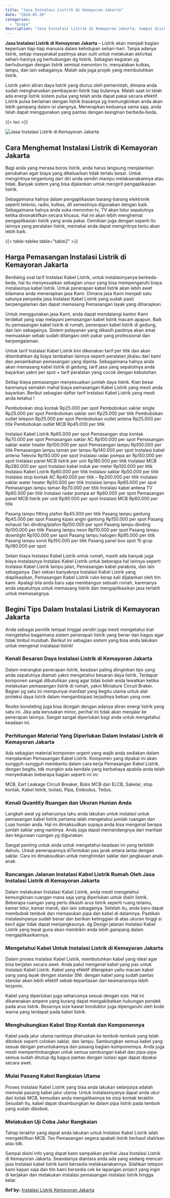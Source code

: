 ```yaml
---
title: "Jasa Instalasi Listrik di Kemayoran Jakarta"
date: "2024-05-20"
categories: 
  - "biaya"
description: "Jasa Instalasi Listrik di Kemayoran Jakarta. Sampai disini info yang dapat kami sampaikan perihal Jasa Instalasi Listrik di Kemayoran Jakarta. Seandainya dia..."
---
```


**Jasa Instalasi Listrik di Kemayoran Jakarta** – Listrik akan menjadi bagian keperluan tiap-tiap manusia dalam kehidupan sehari-hari. Tanpa adanya listrik, setiap masyarakat pastinya akan sulit untuk melakukan aktivitas sehari-harinya yg berhubungan dg listirik. Sebagian kegiatan yg berhubungan dengan listrik semisal menonton tv, menyalakan kulkas, lampu, dan lain sebagainya. Malah ada juga projek yang membutuhkan listrik.

Listrik yakni aliran daya listrik yang diurus oleh pemerintah, dimana anda sudah mengharuskan pembayaran listrik tiap bulannya. Malah saat ini telah ada energi listrik sistem pulsa yang telah anda dapat pakai secara efektif. Listrik pulsa berlainan dengan listrik biasanya yg memungkinkan anda akan lebih gampang dalam isi ulangnya. Menerapkan keduanya sama saja, anda telah dapat menggunakan yang pantas dengan keinginan berbeda-beda.

{{< toc >}}

![Jasa Instalasi Listrik di Kemayoran Jakarta](/images/instalasi-listrik-murah10.png)

## Cara Menghemat Instalasi Listrik di Kemayoran Jakarta

Bagi anda yang merasa boros listrik, anda harus langsung menjalankan perubahan agar biaya yang dikeluarkan tidak terlalu besar. Untuk mengiritnya tergantung dari diri anda sendiri mampu melaksanakannya atau tidak. Banyak sistem yang bisa dijalankan untuk mengirit pengaplikasian listrik.

Sebagaimana halnya dalam pengaplikasian barang-barang elektronik seperti televisi, radio, kulkas, dll semestinya digunakan dengan baik. Sebagaimana halnya anda suka menonton tv, TV akan tidur sepatutnya ketika dinonaktifkan secara khusus. Hal ini akan lebih menghemat pengaplikasian listrik yang anda pakai. Demikian juga dengan seperti itu lainnya yang peralatan listrik, memakai anda dapat mengiritnya tentu akan lebih baik.

{{< table-tables table="table2" >}}

## Harga Pemasangan Instalasi Listrik di Kemayoran Jakarta

Berdialog soal tarif Instalasi Kabel Listrik, untuk instalasinyanya berbeda-beda, hal itu menyesuaikan sebagian unsur yang bisa mempengaruhi biaya instalasinya kabel listrik. Untuk penerapan kabel listrik akan lebih awet bilamana anda menerapkan jasa Kami. Dimana jasa Kami menjadi satu satunya penyedia jasa Instalasi Kabel Listrik yang sudah pasti berpengalaman dan dapat memasang Pemasangan layak yang diharapkan.

Untuk menggunakan jasa Kami, anda dapat mendatangi kantor Kami terdekat yang siap melayani pemasangan kabel listrik macam apapun. Baik itu pemasangan kabel listrik di rumah, penerapan kabel listrik di gedung, dan lain sebagainya. Sistem pelayanan yang dikasih pastinya akan amat memuaskan sebab sudah ditangani oleh pakar yang professional dan berpengalaman.

Untuk tarif Instalasi Kabel Listrik kini dikenakan tarif per titik dan akan ditambahkan dg biaya tambahan lainnya seperti peralatan jikalau dari kami dan penambahan pemasangan yang dipinta. Sebagaimana halnya anda akan memasang kabel listrik di gedung, tarif jasa yang sepatutnya anda bayarkan yakni per spot + tarif peralatan yang cocok dengan kebutuhan.

Setiap biaya pemasangan menyesuaikan jumlah daya listrik. Kian besar karenanya semakin mahal biaya pemasangan Kabel Listrik yang mesti anda bayarkan. Berikut sebagian daftar tarif Instalasi Kabel Listrik yang mesti anda ketahui !

Pembobokan stop kontak Rp25.000 per spot Pembobokan saklar single Rp25.000 per spot Pembobokan saklar seri Rp25.000 per titik Pembobokan outlet telepon Rp25.000 per spot Pembobokan outlet antena Rp25.000 per titik Pembobokan outlet MCB Rp45.000 per titik

Instalasi Kabel Listrik Rp65.000 per spot Pemasangan stop kontak Rp70.000 per spot Pemasangan saklar AC Rp100.000 per spot Pemasangan saklar water heater Rp100.000 per spot Pemasangan lampu Rp100.000 per titik Pemasangan lampu taman per lampu Rp140.000 per spot Instalasi kabel antena Televisi Rp150.000 per spot Instalasi radar pompa air Rp150.000 per spot Instalasi panel MCB listrik per unit Rp180.000 per titik Instalasi MCB Rp280.000 per spot Instalasi kabel induk per meter Rp100.000 per titik Instalasi Kabel Listrik Rp60.000 per titik Instalasi saklar Rp50.000 per titik Instalasi stop kontak AC Rp40.000 per titik – Rp200.000 per titik Instalasi saklar water heater Rp50.000 per titik Instalasi lampu Rp65.000 per spot Pemasangan lampu taman Rp70.000 per titik Instalasi kabel antena TV Rp60.000 per titik Instalasi radar pompa air Rp60.000 per spot Pemasangan panel MCB listrik per unit Rp90.000 per spot Instalasi MCB Rp60.000 per titik

Pasang lampu fitting plafon Rp45.000 per titik Pasang lampu gantung Rp45.000 per spot Pasang kipas angin gantung Rp150.000 per spot Pasang exhaust fan dinding/plafon Rp150.000 per spot Pasang lampu dinding Rp100.000 per titik Pasang lampu neon Rp110.000 per spot Pasang lampu downlight Rp100.000 per spot Pasang lampu halogen Rp95.000 per titik Pasang lampu sorot Rp150.000 per titik Pasang panel box spot 15 grup Rp180.000 per spot

Selain biaya Instalasi Kabel Listrik untuk rumah, masih ada banyak juga biaya instalasinya Instalasi Kabel Listrik untuk beberapa hal lainnya seperti Instalasi Kabel Listrik lampu jalan, Pemasangan kabel parabola, dan lain sebagainya. Dari sekian banyaknya Instalasi Kabel Listrik yang diaplikasikan, Pemasangan Kabel Listrik ruko kerap kali dijalankan oleh tim kami. Apalagi bila anda baru saja membangun sebuah rumah, karenanya anda sepatutnya untuk memasang listrik dan mengaplikasikan jasa terlatih untuk memasangnya.

## Begini Tips Dalam Instalasi Listrik di Kemayoran Jakarta


Anda sebagai pemilik tempat tinggal sendiri juga mesti mengetahui kiat mengetahui bagaimana sistem penerapan listrik yang benar dan bagus agar tidak timbul musibah. Berikut ini sebagian sistem yang bisa anda lakukan untuk mengenal instalasai listrik!

### Kenali Besaran Daya Instalasi Listrik di Kemayoran Jakarta

Dalam merangkai penerapan listrik, keadaan paling diinginkan tips yang anda sepatutnya diamati yakni mengetahui besaran daya listrik. Terdapat komponen sangat dibutuhkan yang agar tidak boleh anda lewatkan ketika melakukan pemasangan listrik di rumah, yakni Miniature Circuit Braker. Bagian yg satu ini mempunyai manfaat yang begitu utama untuk alat proteksi daya listrik dalam mengantisipasi terjadinya beban yang over.

Resiko konsleting juga bisa dicegah dengan adanya aliran energi listrik yang satu ini. Jika ada kerusakan minor, perihal ini tidak akan menjalar ke penerapan lainnya. Sangat sangat diperlukan bagi anda untuk mengetahui keadaan ini.

### Perhitungan Material Yang Diperlukan Dalam Instalasi Listrik di Kemayoran Jakarta

Ada sebagian material komponen urgent yang wajib anda sediakan dalam menjalankan Pemasangan Kabel Listrik. Komponen yang dipakai ini akan sungguh-sungguh membantu dalam cara kerja Pemasangan Kabel Listrik. dengan begitu, tdk mungkin ada kendala yang berbahaya apabila anda telah menyediakan beberapa bagian seperti ini ini:

MCB, Eart Leakage Circuit Breaker, Boks MCB dan ELCB, Sakelar, stop kontak, Kabel listrik, Isolasi, Pipa, Embodus, Tedus.

### Kenali Quantity Ruangan dan Ukuran Hunian Anda

Langkah awal yg seharusnya tahu anda lakukan untuk instalasi untuk pemasangan kabel listrik pertama ialah mengetahui jumlah ruangan dan Luas hunian anda. Hal ini dimaksudkan supaya anda bisa mengenal berapa jumlah saklar yang nantinya. Anda juga dapat memandangnya dari manfaat dan kegunaan ruangan yg digunakan.

Sangat penting untuk anda untuk mengetahui keadaan ini yang terlebih dahulu. Untuk penerapannya diTentukan pas jarak antara lantai dengan saklar. Cara ini dimaksudkan untuk menghindari saklar dari jangkauan anak-anak.

### Rancangan Jalanan Instalasi Kabel Listrik Rumah Oleh Jasa Instalasi Listrik di Kemayoran Jakarta

Dalam melakukan Instalasi Kabel Listrik, anda mesti mengetahui kemungkinan ruangan mana saja yang diperlukan untuk dialiri listrik. Beberapa ruangan yang perlu dikasih arus listrik seperti ruang tetamu, kamar tidur, kamar mandi, dan lain sebagainya. Setelah itu, anda baru dapat membobok tembok dan memasukan pipa dan kabel di dalamnya. Pastikan instalasinyanya sudah benar dan berikan ketinggian di atas ukuran tinggi si kecil agar tidak dapat menjangkaunya. dg Design jalanan Instalasi Kabel Listrik yang tepat guna akan membikin anda lebih gampang dalam mengaplikasikannya.

### Mengetahui Kabel Untuk Instalasi Listrik di Kemayoran Jakarta

Dalam proses Instalasi Kabel Listrik, membutuhkan kabel yang ideal agar bisa berjalan secara awet. Anda patut mengenal kabel yang pas untuk Instalasi Kabel Listrik. Kabel yang efektif diterapkan yaitu macam kabel yang yang layak dengan standar SNI. dengan kabel yang sudah pantas standar akan lebih efektif sebab kepantasan dan keamanannya lebih terjamin.

Kabel yang diperlukan juga seharusnya sesuai dengan size. Hal ini dikarenakan ampere yang kurang dapat mengakibatkan hubungan pendek pada arus listrik. Besarnya size kawat konduktor juga dipengaruhi oleh kode warna yang terdapat pada kabel listrik.

### Menghubungkan Kabel Stop Kontak dan Komponennya

Kabel pada jalur utama nantinya diteruskan ke tembok-tembok yang telah dibobok seperti colokan saklar, dan lampu. Sambungkan semua kabel yang sesuai dengan peruntukannya dan pasang bagian-komponennya. Anda juga mesti mempertimbangkan untuk semua sambungan kabel dan pipa-pipa semua sudah ditutup dg bagus pantas dengan isolasi agar dapat dipakai secara awet.

### Mulai Pasang Kabel Rangkaian Utama

Proses Instalasi Kabel Listrik yang bisa anda lakukan selanjutya adalah memulai pasang kabel jalur utama. Untuk instalasinyanya dapat anda ukur dari kotak MCB, kemudian anda mengaitkannya ke stop kontak terakhir. Sesudah itu, kabel dapat disambungkan ke dalam pipa listrik pada tembok yang sudah dibobok.

### Melakukan Uji Coba Jalur Rangkaian

Tahap terakhir yang dapat anda lakukan untuk Instalasi Kabel Listrik ialah mengaktifkan MCB. Tes Pemasangan segera apakah listrik berhasil dialirkan atau tdk.

Sampai disini info yang dapat kami sampaikan perihal Jasa Instalasi Listrik di Kemayoran Jakarta. Seandainya diantara anda ada yang sedang mencari jasa Instalasi kabel listrik kami bersedia melaksanakannya. Silahkan telepon kami kapan saja dan tim kami bersedia cek ke lapangan project yang ingin di kerjakan dan melakukan instalasi pemasangan instalasi listrik hingga kelar.

**Ref by:** [Instalasi Listrik Kemayoran Jakarta](https://id.wikipedia.org/wiki/Instalasi)
